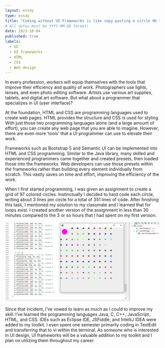 ```yaml
---
layout: essay
type: essay
title: "Coding without UI Frameworks is like copy pasting a circle 96 times"
# All dates must be YYYY-MM-DD format!
date: 2023-10-04
published: true
labels:
  - UI
  - UI frameworks
  - HTML
  - CSS
  - Web design
---
```


In every profession, workers will equip themselves with the tools that improve their efficiency and quality of work. Photographers use lights, lenses, and even photo editing software. Artists use various art supplies, tablets, and digital art software. But what about a programmer that specializes in UI (user interface)?

At the foundation, HTML and CSS are programming languages used to create web pages. HTML provides the structure and CSS is used for styling. With just those two programming languages alone (and a large amount of effort), you can create any web page that you are able to imagine. However, there are even more ‘tools’ that a UI programmer can use to elevate their work.

Frameworks such as Bootstrap 5 and Semantic UI can be implemented into HTML and CSS programming. Similar to the Java library, many skilled and experienced programmers came together and created presets, then loaded those into the frameworks. Web developers can use those presets within the frameworks rather than building every element individually from scratch. This vastly saves on time and effort, improving the efficiency of the work.

When I first started programming, I was given an assignment to create a grid of 97 colored circles. Instinctually I decided to hard code each circle, writing about 3 lines per circle for a total of 351 lines of code. After finishing this task, I mentioned my solution to my classmate and I learned that for loops exist. I created another version of the assignment in less than 30 minutes compared to the 3 or so hours that I had spent on my first version.

<img width="1000px" class="rounded" src="../img/circlesblunder.png">

Since that incident, I’ve vowed to learn as much as I could to improve my skill. I’ve learned the programming languages Java, C, C++, JavaScript, HTML, and CSS. IDEs such as Eclipse IDE, JSFiddle, and IntelliJ IDEA were added to my toolkit. I even spent one semester primarily coding in TextEdit and transferring that to vi within the terminal. As someone who is interested in UI design, UI frameworks will be a valuable addition to my toolkit and I plan on utilizing them throughout my career.
